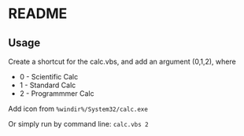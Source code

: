 # README
## Usage

Create a shortcut for the calc.vbs, and add an argument (0,1,2), where
* 0 - Scientific Calc
* 1 - Standard Calc
* 2 - Programmmer Calc

Add icon from `%windir%/System32/calc.exe`

Or simply run by command line:
`calc.vbs 2`
